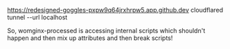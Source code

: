 https://redesigned-goggles-pxpw9q64jrxhrpw5.app.github.dev 
cloudflared tunnel --url localhost

So, womginx-processed is accessing internal scripts which shouldn't happen and then mix up attributes and then break scripts!